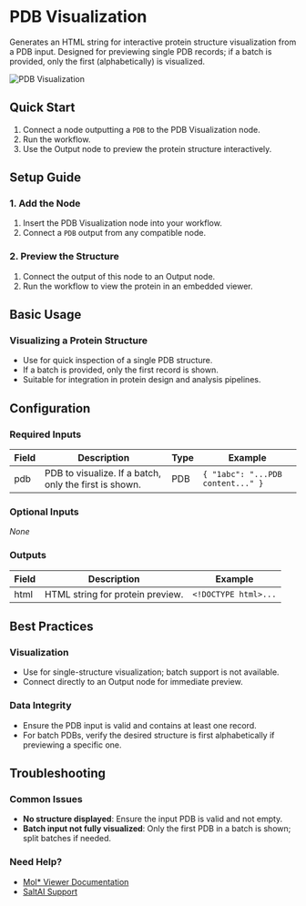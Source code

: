 # PDB Visualization

Generates an HTML string for interactive protein structure visualization from a PDB input. Designed for previewing single PDB records; if a batch is provided, only the first (alphabetically) is visualized.

<img src="/images/nodes/biotech/biotech-utils/pdb-visualization.png" alt="PDB Visualization" class="rounded-lg">

## Quick Start

1. Connect a node outputting a `PDB` to the PDB Visualization node.
2. Run the workflow.
3. Use the Output node to preview the protein structure interactively.

## Setup Guide

### 1. Add the Node
1. Insert the PDB Visualization node into your workflow.
2. Connect a `PDB` output from any compatible node.

### 2. Preview the Structure
1. Connect the output of this node to an Output node.
2. Run the workflow to view the protein in an embedded viewer.

## Basic Usage

### Visualizing a Protein Structure
* Use for quick inspection of a single PDB structure.
* If a batch is provided, only the first record is shown.
* Suitable for integration in protein design and analysis pipelines.

## Configuration

### Required Inputs
| Field | Description | Type | Example |
|-------|-------------|------|---------|
| pdb   | PDB to visualize. If a batch, only the first is shown. | PDB  | `{ "1abc": "...PDB content..." }` |

### Optional Inputs
*None*

### Outputs
| Field | Description | Example |
|-------|-------------|---------|
| html  | HTML string for protein preview. | `<!DOCTYPE html>...` |

## Best Practices

### Visualization
* Use for single-structure visualization; batch support is not available.
* Connect directly to an Output node for immediate preview.

### Data Integrity
* Ensure the PDB input is valid and contains at least one record.
* For batch PDBs, verify the desired structure is first alphabetically if previewing a specific one.

## Troubleshooting

### Common Issues
* **No structure displayed**: Ensure the input PDB is valid and not empty.
* **Batch input not fully visualized**: Only the first PDB in a batch is shown; split batches if needed.

### Need Help?
* [Mol* Viewer Documentation](https://molstar.org/viewer/)
* [SaltAI Support](https://support.salt.ai)
